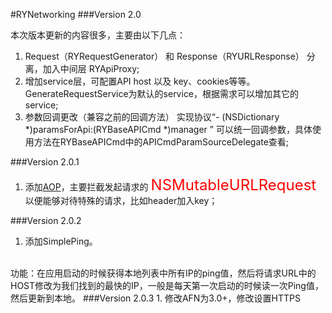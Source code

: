 #RYNetworking
###Version 2.0

本次版本更新的内容很多，主要由以下几点：

1. Request（RYRequestGenerator） 和 Response（RYURLResponse） 分离，加入中间层 RYApiProxy;
2. 增加service层，可配置API host 以及 key、cookies等等。GenerateRequestService为默认的service，根据需求可以增加其它的service;
3. 参数回调更改（兼容之前的回调方法） 实现协议“- (NSDictionary *)paramsForApi:(RYBaseAPICmd *)manager ” 可以统一回调参数，具体使用方法在RYBaseAPICmd中的APICmdParamSourceDelegate查看;

###Version 2.0.1
1. 添加[AOP](https://github.com/steipete/Aspects.git)，主要拦截发起请求的 <font color=red size=5>NSMutableURLRequest</font> 以便能够对待特殊的请求，比如header加入key；

###Version 2.0.2
1. 添加SimplePing。
<br/>
功能：在应用启动的时候获得本地列表中所有IP的ping值，然后将请求URL中的HOST修改为我们找到的最快的IP，一般是每天第一次启动的时候读一次Ping值，然后更新到本地。
###Version 2.0.3
1. 修改AFN为3.0+，修改设置HTTPS
